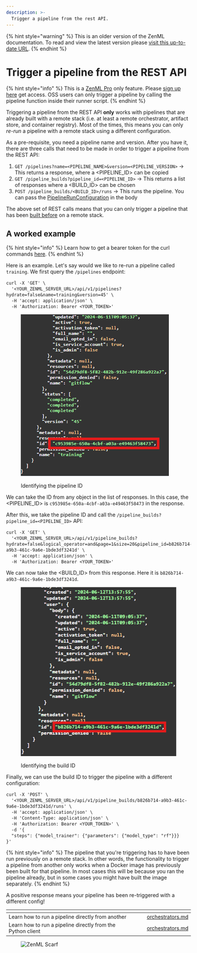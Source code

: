 ```yaml
---
description: >-
  Trigger a pipeline from the rest API.
---
```


{% hint style="warning" %}
This is an older version of the ZenML documentation. To read and view the latest version please [visit this up-to-date URL](https://docs.zenml.io).
{% endhint %}


# Trigger a pipeline from the REST API

{% hint style="info" %}
This is a [ZenML Pro](https://zenml.io/pro) only feature. Please [sign up here](https://cloud.zenml.io) get access.
OSS users can only trigger a pipeline by calling the pipeline function inside their runner script.
{% endhint %}

Triggering a pipeline from the REST API **only** works with pipelines that are already built with a remote stack
(i.e. at least a remote orchestrator, artifact store, and container registry). Most of the times, this means
you can only *re-run* a pipeline with a remote stack using a different configuration.

As a pre-requisite, you need a pipeline name and version. After you have it, there are three calls that need to be made in order to trigger a pipeline from the REST API:

1. `GET /pipelines?name=<PIPELINE_NAME>&version=<PIPELINE_VERSION>` -> This returns a response, where a <PIPELINE_ID> can be copied
2. `GET /pipeline_builds?pipeline_id=<PIPELINE_ID>` -> This returns a list of responses where a <BUILD_ID> can be chosen
3. `POST /pipeline_builds/<BUILD_ID>/runs` -> This runs the pipeline. You can pass the [PipelineRunConfiguration](https://sdkdocs.zenml.io/latest/core_code_docs/core-config/#zenml.config.pipeline_run_configuration.PipelineRunConfiguration) in the body

The above set of REST calls means that you can only trigger a pipeline that has been [built before](../customize-docker-builds/reuse-docker-builds.md) on a remote stack.

## A worked example

{% hint style="info" %}
Learn how to get a bearer token for the curl commands [here](../../reference/api-reference.md#using-a-bearer-token-to-access-the-api-programmatically).
{% endhint %}

Here is an example. Let's say would we like to re-run a pipeline called `training`. We first query the `/pipelines` endpoint:

```shell
curl -X 'GET' \
  '<YOUR_ZENML_SERVER_URL>/api/v1/pipelines?hydrate=false&name=training&version=45' \
  -H 'accept: application/json' \
  -H 'Authorization: Bearer <YOUR_TOKEN>'
```

<figure><img src="../../.gitbook/assets/rest_api_step_1.png" alt=""><figcaption><p>Identifying the pipeline ID</p></figcaption></figure>

We can take the ID from any object in the list of responses. In this case, the <PIPELINE_ID> is `c953985e-650a-4cbf-a03a-e49463f58473` in the response.

After this, we take the pipeline ID and call the `/pipeline_builds?pipeline_id=<PIPELINE_ID>` API:

```shell
curl -X 'GET' \
  '<YOUR_ZENML_SERVER_URL>/api/v1/pipeline_builds?hydrate=false&logical_operator=and&page=1&size=20&pipeline_id=b826b714-a9b3-461c-9a6e-1bde3df3241d' \
  -H 'accept: application/json' \
  -H 'Authorization: Bearer <YOUR_TOKEN>'
```

We can now take the <BUILD_ID> from this response. Here it is `b826b714-a9b3-461c-9a6e-1bde3df3241d`.

<figure><img src="../../.gitbook/assets/rest_api_step_2.png" alt=""><figcaption><p>Identifying the build ID</p></figcaption></figure>

Finally, we can use the build ID to trigger the pipeline with a different configuration:

```shell
curl -X 'POST' \
  '<YOUR_ZENML_SERVER_URL>/api/v1/pipeline_builds/b826b714-a9b3-461c-9a6e-1bde3df3241d/runs' \
  -H 'accept: application/json' \
  -H 'Content-Type: application/json' \
  -H 'Authorization: Bearer <YOUR_TOKEN>' \
  -d '{
  "steps": {"model_trainer": {"parameters": {"model_type": "rf"}}}
}'
```

{% hint style="info" %}
The pipeline that you're triggering has to have been run previously on a remote stack. In other words, the functionality to trigger a pipeline from another only works when a Docker image has previously been built for that pipeline. In most cases this will be because you ran the pipeline already, but in some cases you might have built the image separately.
{% endhint %}

A positive response means your pipeline has been re-triggered with a different config!


<table data-view="cards"><thead><tr><th></th><th></th><th></th><th data-hidden data-card-target data-type="content-ref"></th></tr></thead><tbody><tr><td>Learn how to run a pipeline directly from another</td><td></td><td></td><td><a href="trigger-a-pipeline-from-another.md">orchestrators.md</a></td></tr><tr><td>Learn how to run a pipeline directly from the Python client</td><td></td><td></td><td><a href="trigger-a-pipeline-from-client.md">orchestrators.md</a></td></tr></tbody></table>

<!-- For scarf -->
<figure><img alt="ZenML Scarf" referrerpolicy="no-referrer-when-downgrade" src="https://static.scarf.sh/a.png?x-pxid=f0b4f458-0a54-4fcd-aa95-d5ee424815bc" /></figure>
